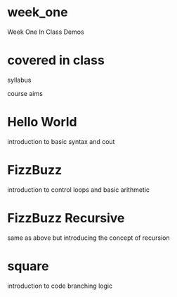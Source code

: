 # week_one
Week One In Class Demos

# covered in class
syllabus

course aims

# Hello World
introduction to basic syntax and cout

# FizzBuzz
introduction to control loops and basic arithmetic

# FizzBuzz Recursive
same as above but introducing the concept of recursion

# square
introduction to code branching logic
